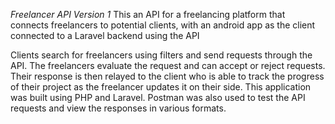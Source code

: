 *Freelancer API Version 1*
This an API for a freelancing platform that connects freelancers to potential clients, with an android app as the client connected to a Laravel backend using the API

Clients search for freelancers using filters and send requests through the API. The freelancers evaluate the request and can accept or reject requests. Their response is then relayed to the client who is able to track the progress of their project as the freelancer updates it on their side.
This application was built using PHP and Laravel. Postman was also used to test the API requests and view the responses in various formats.
